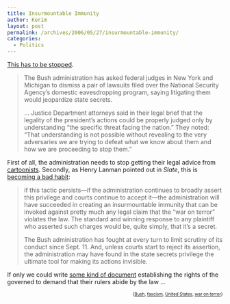 ```yaml
---
title: Insurmountable Immunity
author: Kerim
layout: post
permalink: /archives/2006/05/27/insurmountable-immunity/
categories:
  - Politics
---
```

<a href="http://www.washingtonpost.com/wp-dyn/content/article/2006/05/27/AR2006052700819_pf.html" onclick="_gaq.push(['_trackEvent', 'outbound-article', 'http://www.washingtonpost.com/wp-dyn/content/article/2006/05/27/AR2006052700819_pf.html', 'This has to be stopped']);" >This has to be stopped</a>.

> The Bush administration has asked federal judges in New York and Michigan to dismiss a pair of lawsuits filed over the National Security Agency&#8217;s domestic eavesdropping program, saying litigating them would jeopardize state secrets.
> 
> &#8230; Justice Department attorneys said in their legal brief that the legality of the president&#8217;s actions could be properly judged only by understanding &#8220;the specific threat facing the nation.&#8221; They noted: &#8220;That understanding is not possible without revealing to the very adversaries we are trying to defeat what we know about them and how we are proceeding to stop them.&#8221; 

First of all, the administration needs to stop getting their legal advice from <a href="http://test.oxus.net/archives/2006/04/19/monster/" onclick="_gaq.push(['_trackEvent', 'outbound-article', 'http://test.oxus.net/archives/2006/04/19/monster/', 'cartoonists']);" >cartoonists</a>. Secondly, as Henry Lanman pointed out in *Slate*, this is <a href="http://www.slate.com/id/2142155/" onclick="_gaq.push(['_trackEvent', 'outbound-article', 'http://www.slate.com/id/2142155/', 'becoming a bad habit']);" >becoming a bad habit</a>:

> if this tactic persists—if the administration continues to broadly assert this privilege and courts continue to accept it—the administration will have succeeded in creating an insurmountable immunity that can be invoked against pretty much any legal claim that the &#8220;war on terror&#8221; violates the law. The standard and winning response to any plaintiff who asserted such charges would be, quite simply, that it&#8217;s a secret.
> 
> The Bush administration has fought at every turn to limit scrutiny of its conduct since Sept. 11. And, unless courts start to reject its assertion, the administration may have found in the state secrets privilege the ultimate tool for making its actions invisible. 

If only we could write <a href="http://www.ushistory.org/declaration/document/" onclick="_gaq.push(['_trackEvent', 'outbound-article', 'http://www.ushistory.org/declaration/document/', 'some kind of document']);" >some kind of document</a> establishing the rights of the governed to demand that their rulers abide by the law &#8230;

<!-- technorati tags start -->

<div style="text-align:right;">
  <span style="font-size:x-small;">{<a href="http://www.technorati.com/tag/Bush" onclick="_gaq.push(['_trackEvent', 'outbound-article', 'http://www.technorati.com/tag/Bush', 'Bush']);"  rel="tag">Bush</a>, <a href="http://www.technorati.com/tag/fascism" onclick="_gaq.push(['_trackEvent', 'outbound-article', 'http://www.technorati.com/tag/fascism', 'fascism']);"  rel="tag">fascism</a>, <a href="http://www.technorati.com/tag/United States" onclick="_gaq.push(['_trackEvent', 'outbound-article', 'http://www.technorati.com/tag/United States', 'United States']);"  rel="tag">United States</a>, <a href="http://www.technorati.com/tag/war on terror" onclick="_gaq.push(['_trackEvent', 'outbound-article', 'http://www.technorati.com/tag/war on terror', 'war on terror']);"  rel="tag">war on terror</a>}</span>


<!-- technorati tags end -->

